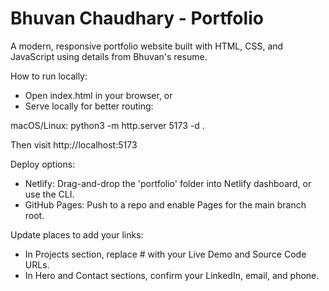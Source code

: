 # Bhuvan Chaudhary - Portfolio

A modern, responsive portfolio website built with HTML, CSS, and JavaScript using details from Bhuvan's resume.

How to run locally:
- Open index.html in your browser, or
- Serve locally for better routing:

macOS/Linux:
python3 -m http.server 5173 -d .

Then visit http://localhost:5173

Deploy options:
- Netlify: Drag-and-drop the 'portfolio' folder into Netlify dashboard, or use the CLI.
- GitHub Pages: Push to a repo and enable Pages for the main branch root.

Update places to add your links:
- In Projects section, replace # with your Live Demo and Source Code URLs.
- In Hero and Contact sections, confirm your LinkedIn, email, and phone.

